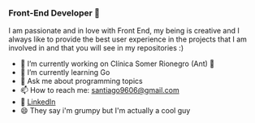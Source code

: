 <!--
**santiagoarangog/santiagoarangog** is a ✨ _special_ ✨ repository because its `README.md` (this file) appears on your GitHub profile.
-->
### Front-End Developer 🤙

I am passionate and in love with Front End, my being is creative and I always like to provide the best user experience in the projects that I am involved in and that you will see in my repositories :)

- 🔭 I’m currently working on Clínica Somer Rionegro (Ant) 🔖
- 🌱 I’m currently learning Go
- 💬 Ask me about programming topics
- 📫 How to reach me: santiago9606@gmail.com
- 💼 [LinkedIn](https://linkedin.com/in/santiago-arango-gutierrez/)
- 😄 They say i'm grumpy but I'm actually a cool guy

